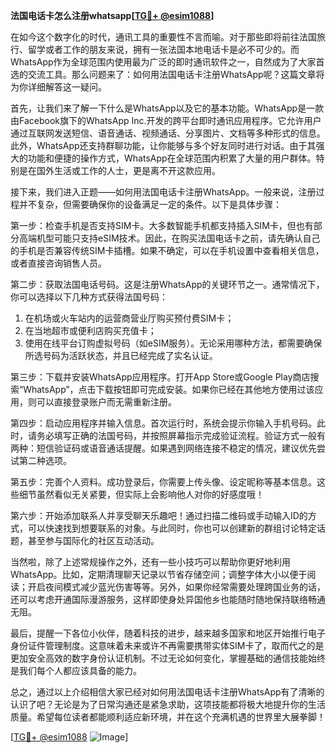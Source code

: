 **法国电话卡怎么注册whatsapp[[TG💪+ @esim1088](https://t.me/s/esim1088)]**

在如今这个数字化的时代，通讯工具的重要性不言而喻。对于那些即将前往法国旅行、留学或者工作的朋友来说，拥有一张法国本地电话卡是必不可少的。而WhatsApp作为全球范围内使用最为广泛的即时通讯软件之一，自然成为了大家首选的交流工具。那么问题来了：如何用法国电话卡注册WhatsApp呢？这篇文章将为你详细解答这一疑问。

首先，让我们来了解一下什么是WhatsApp以及它的基本功能。WhatsApp是一款由Facebook旗下的WhatsApp Inc.开发的跨平台即时通讯应用程序。它允许用户通过互联网发送短信、语音通话、视频通话、分享图片、文档等多种形式的信息。此外，WhatsApp还支持群聊功能，让你能够与多个好友同时进行对话。由于其强大的功能和便捷的操作方式，WhatsApp在全球范围内积累了大量的用户群体。特别是在国外生活或工作的人士，更是离不开这款应用。

接下来，我们进入正题——如何用法国电话卡注册WhatsApp。一般来说，注册过程并不复杂，但需要确保你的设备满足一定的条件。以下是具体步骤：

第一步：检查手机是否支持SIM卡。大多数智能手机都支持插入SIM卡，但也有部分高端机型可能只支持eSIM技术。因此，在购买法国电话卡之前，请先确认自己的手机是否兼容传统SIM卡插槽。如果不确定，可以在手机设置中查看相关信息，或者直接咨询销售人员。

第二步：获取法国电话号码。这是注册WhatsApp的关键环节之一。通常情况下，你可以选择以下几种方式获得法国号码：
1. 在机场或火车站内的运营商营业厅购买预付费SIM卡；
2. 在当地超市或便利店购买充值卡；
3. 使用在线平台订购虚拟号码（如eSIM服务）。无论采用哪种方法，都需要确保所选号码为活跃状态，并且已经完成了实名认证。

第三步：下载并安装WhatsApp应用程序。打开App Store或Google Play商店搜索“WhatsApp”，点击下载按钮即可完成安装。如果你已经在其他地方使用过该应用，则可以直接登录账户而无需重新注册。

第四步：启动应用程序并输入信息。首次运行时，系统会提示你输入手机号码。此时，请务必填写正确的法国号码，并按照屏幕指示完成验证流程。验证方式一般有两种：短信验证码或语音通话提醒。如果遇到网络连接不稳定的情况，建议优先尝试第二种选项。

第五步：完善个人资料。成功登录后，你需要上传头像、设定昵称等基本信息。这些细节虽然看似无关紧要，但实际上会影响他人对你的好感度哦！

第六步：开始添加联系人并享受聊天乐趣吧！通过扫描二维码或手动输入ID的方式，可以快速找到想要联系的对象。与此同时，你也可以创建新的群组讨论特定话题，甚至参与国际化的社区互动活动。

当然啦，除了上述常规操作之外，还有一些小技巧可以帮助你更好地利用WhatsApp。比如，定期清理聊天记录以节省存储空间；调整字体大小以便于阅读；开启夜间模式减少蓝光伤害等等。另外，如果你经常需要处理跨国业务的话，还可以考虑开通国际漫游服务，这样即使身处异国他乡也能随时随地保持联络畅通无阻。

最后，提醒一下各位小伙伴，随着科技的进步，越来越多国家和地区开始推行电子身份证件管理制度。这意味着未来或许不再需要携带实体SIM卡了，取而代之的是更加安全高效的数字身份认证机制。不过无论如何变化，掌握基础的通信技能始终是我们每个人都应该具备的能力。

总之，通过以上介绍相信大家已经对如何用法国电话卡注册WhatsApp有了清晰的认识了吧？无论是为了日常沟通还是紧急求助，这项技能都将极大地提升你的生活质量。希望每位读者都能顺利适应新环境，并在这个充满机遇的世界里大展拳脚！

[[TG💪+ @esim1088](https://t.me/s/esim1088) ![Image](https://i.postimg.cc/4NQfJmqS/Snipaste-2025-05-13-00-14-12.png)]